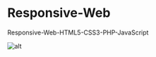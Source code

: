 Responsive-Web
==============

Responsive-Web-HTML5-CSS3-PHP-JavaScript

![alt](https://github.com/oliverwreath/Responsive-Web/blob/master/pics/portfolio/Responsive_Web.JPG)
